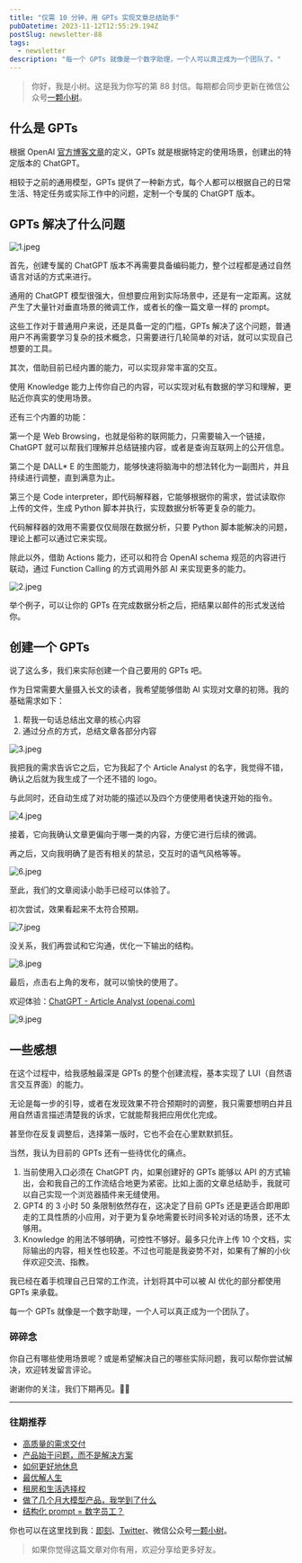 ```yaml
---
title: "仅需 10 分钟，用 GPTs 实现文章总结助手"
pubDatetime: 2023-11-12T12:55:29.194Z
postSlug: newsletter-88
tags:
  - newsletter
description: "每一个 GPTs 就像是一个数字助理，一个人可以真正成为一个团队了。"
---
```


> 你好，我是小树。这是我为你写的第 88 封信。每期都会同步更新在微信公众号[一颗小树](https://weixin.sogou.com/weixin?query=a_warm_tree)。

## 什么是 GPTs

根据 OpenAI [官方博客文章](https://openai.com/blog/introducing-gpts)的定义，GPTs 就是根据特定的使用场景，创建出的特定版本的 ChatGPT。

相较于之前的通用模型，GPTs 提供了一种新方式，每个人都可以根据自己的日常生活、特定任务或实际工作中的问题，定制一个专属的 ChatGPT 版本。

## GPTs 解决了什么问题

![1.jpeg](/images/newsletter-88/1.jpeg)

首先，创建专属的 ChatGPT 版本不再需要具备编码能力，整个过程都是通过自然语言对话的方式来进行。

通用的 ChatGPT 模型很强大，但想要应用到实际场景中，还是有一定距离。这就产生了大量针对垂直场景的微调工作，或者长的像一篇文章一样的 prompt。

这些工作对于普通用户来说，还是具备一定的门槛，GPTs 解决了这个问题，普通用户不再需要学习复杂的技术概念，只需要进行几轮简单的对话，就可以实现自己想要的工具。

其次，借助目前已经内置的能力，可以实现非常丰富的交互。

使用 Knowledge 能力上传你自己的内容，可以实现对私有数据的学习和理解，更贴近你真实的使用场景。

还有三个内置的功能：

第一个是 Web Browsing，也就是俗称的联网能力，只需要输入一个链接，ChatGPT 就可以帮我们理解并总结链接内容，或者是查询互联网上的公开信息。

第二个是 DALL\* E 的生图能力，能够快速将脑海中的想法转化为一副图片，并且持续进行调整，直到满意为止。

第三个是 Code interpreter，即代码解释器，它能够根据你的需求，尝试读取你上传的文件，生成 Python 脚本并执行，实现数据分析等更复杂的能力。

代码解释器的效用不需要仅仅局限在数据分析，只要 Python 脚本能解决的问题，理论上都可以通过它来实现。

除此以外，借助 Actions 能力，还可以和符合 OpenAI schema 规范的内容进行联动，通过 Function Calling 的方式调用外部 AI 来实现更多的能力。

![2.jpeg](/images/newsletter-88/2.jpeg)

举个例子，可以让你的 GPTs 在完成数据分析之后，把结果以邮件的形式发送给你。

## 创建一个 GPTs

说了这么多，我们来实际创建一个自己要用的 GPTs 吧。

作为日常需要大量摄入长文的读者，我希望能够借助 AI 实现对文章的初筛。我的基础需求如下：

1. 帮我一句话总结出文章的核心内容
2. 通过分点的方式，总结文章各部分内容

![3.jpeg](/images/newsletter-88/3.jpeg)

我把我的需求告诉它之后，它为我起了个 Article Analyst 的名字，我觉得不错，确认之后就为我生成了一个还不错的 logo。

与此同时，还自动生成了对功能的描述以及四个方便使用者快速开始的指令。

![4.jpeg](/images/newsletter-88/4.jpeg)

接着，它向我确认文章更偏向于哪一类的内容，方便它进行后续的微调。

再之后，又向我明确了是否有相关的禁忌，交互时的语气风格等等。

![6.jpeg](/images/newsletter-88/6.jpeg)

至此，我们的文章阅读小助手已经可以体验了。

初次尝试，效果看起来不太符合预期。

![7.jpeg](/images/newsletter-88/7.jpeg)

没关系，我们再尝试和它沟通，优化一下输出的结构。

![8.jpeg](/images/newsletter-88/8.jpeg)

最后，点击右上角的发布，就可以愉快的使用了。

欢迎体验：[ChatGPT - Article Analyst (openai.com)](https://chat.openai.com/g/g-u4tF0Z7hO-article-analyst)

![9.jpeg](/images/newsletter-88/9.jpeg)

## 一些感想

在这个过程中，给我感触最深是 GPTs 的整个创建流程，基本实现了 LUI（自然语言交互界面）的能力。

无论是每一步的引导，或者在发现效果不符合预期时的调整，我只需要想明白并且用自然语言描述清楚我的诉求，它就能帮我把应用优化完成。

甚至你在反复调整后，选择第一版时，它也不会在心里默默抓狂。

当然，我认为目前的 GPTs 还有一些待优化的痛点。

1. 当前使用入口必须在 ChatGPT 内，如果创建好的 GPTs 能够以 API 的方式输出，会和我自己的工作流结合地更为紧密。比如上面的文章总结助手，我就可以自己实现一个浏览器插件来无缝使用。
2. GPT4 的 3 小时 50 条限制依然存在，这决定了目前 GPTs 还是更适合即用即走的工具性质的小应用，对于更为复杂地需要长时间多轮对话的场景，还不太够用。
3. Knowledge 的用法不够明确，可控性不够好。最多只允许上传 10 个文档，实际输出的内容，相关性也较差。不过也可能是我姿势不对，如果有了解的小伙伴欢迎交流、指教。

我已经在着手梳理自己日常的工作流，计划将其中可以被 AI 优化的部分都使用 GPTs 来承载。

每一个 GPTs 就像是一个数字助理，一个人可以真正成为一个团队了。

### 碎碎念

你自己有哪些使用场景呢？或是希望解决自己的哪些实际问题，我可以帮你尝试解决，欢迎转发留言评论。

谢谢你的关注，我们下期再见。👋🏻

---

### 往期推荐

- [高质量的需求交付](https://mp.weixin.qq.com/s/ZK_8I9-Qx8Bm6D6lAoockQ)
- [产品始于问题，而不是解决方案](https://mp.weixin.qq.com/s/-_4vEUm9OcmpkyNn5LdzOQ)
- [如何更好地休息](https://mp.weixin.qq.com/s/nbYs0vdCPeKQcmLSJ3Id-A)
- [最优解人生](https://mp.weixin.qq.com/s/KGfBZQwVOqe1vyc2-Vuvmw)
- [租房和生活选择权](https://mp.weixin.qq.com/s/r9bwut24cnqEX_piyjid5Q)
- [做了几个月大模型产品，我学到了什么](https://mp.weixin.qq.com/s/3b6FABhlkNY20hA_gVJsnw)
- [结构化 prompt = 数字员工？](https://mp.weixin.qq.com/s/pAjM2BG2S49Pp0uc1ocZSA)

你也可以在这里找到我：[即刻](https://okjk.co/3Vsn5T)、[Twitter](https://twitter.com/yeshu_in_future)、微信公众号[一颗小树](https://weixin.sogou.com/weixin?query=a_warm_tree)。

> 如果你觉得这篇文章对你有用，欢迎分享给更多好友。
